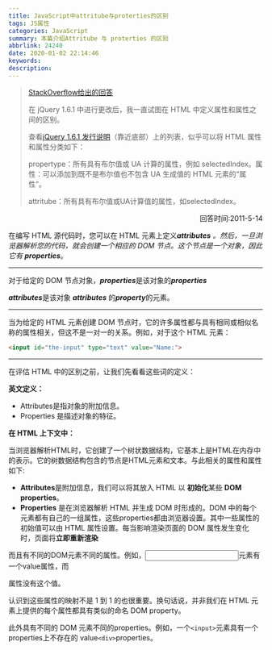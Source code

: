 ```yaml
---
title: JavaScript中attritube与proterties的区别
tags: JS属性
categories: JavaScript
summary: 本篇介绍Attritube 与 proterties 的区别
abbrlink: 24240
date: 2020-01-02 22:14:46
keywords:
description:
---
```


> [StackOverflow给出的回答](https://stackoverflow.com/questions/6003819/what-is-the-difference-between-properties-and-attributes-in-html)
>
> 在 jQuery 1.6.1 中进行更改后，我一直试图在 HTML 中定义属性和属性之间的区别。
>
> 查看[jQuery 1.6.1 发行说明](http://blog.jquery.com/2011/05/12/jquery-1-6-1-released/)（靠近底部）上的列表，似乎可以将 HTML 属性和属性分类如下：
>
> propertype：所有具有布尔值或 UA 计算的属性，例如 selectedIndex。属性：可以添加到既不是布尔值也不包含 UA 生成值的 HTML 元素的“属性”。
>
> attritube：所有具有布尔值或UA计算值的属性，如selectedIndex。
>
> 

<p align ='right'>
  回答时间:2011-5-14  
</p>



在编写 HTML 源代码时，您可以在 HTML 元素上定义***attributes*** *。然后，一旦浏览器解析您的代码，就会创建一个相应的 DOM 节点。这个节点是一个对象，因此它有 **properties***。

<hr>

对于给定的 DOM 节点对象，***properties***是该对象的***properties***<br>

***attributes***是该对象 ***attributes*** 的***property***的元素。

<hr>

当为给定的 HTML 元素创建 DOM 节点时，它的许多属性都与具有相同或相似名称的属性相关，但这不是一对一的关系。例如，对于这个 HTML 元素：

```html
<input id="the-input" type="text" value="Name:">
```

<hr>

在评估 HTML 中的区别之前，让我们先看看这些词的定义：

**英文定义：**

- Attributes是指对象的附加信息。
- Properties 是描述对象的特征。

**在 HTML 上下文中：**

当浏览器解析HTML时，它创建了一个树状数据结构，它基本上是HTML在内存中的表示。它的树数据结构包含的节点是HTML元素和文本。与此相关的属性和属性如下:

- **Attributes**是附加信息，我们可以将其放入 HTML 以 **初始化**某些 **DOM  properties**。
- **Properties** 是在浏览器解析 HTML 并生成 DOM 时形成的。DOM 中的每个元素都有自己的一组属性，这些properties都由浏览器设置。其中一些属性的初始值可以由 HTML 属性设置。每当影响渲染页面的 DOM 属性发生变化时，页面将**立即重新渲染**

而且有不同的DOM元素不同的属性。例如，<input>元素有一个value属性，而<div>属性没有这个值。

认识到这些属性的映射不是 1 到 1 的也很重要。换句话说，并非我们在 HTML 元素上提供的每个属性都具有类似的命名 DOM property。

此外具有不同的 DOM 元素不同的properties。例如，一个`<input>`元素具有一个properties上不存在的 value`<div>`properties。